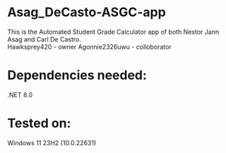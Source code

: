 # Asag_DeCasto-ASGC-app
This is the Automated Student Grade Calculator app of both Nestor Jann Asag and Carl De Castro.<br>
Hawksprey420 - owner
Agonnie2326uwu - colloborator

# Dependencies needed:
.NET 8.0 

# Tested on:
Windows 11 23H2 (10.0.22631)

